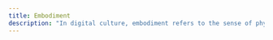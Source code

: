 ```yaml
---
title: Embodiment
description: "In digital culture, embodiment refers to the sense of physical presence and interaction within a virtual environment, often through avatars or haptic feedback."
---
```

